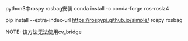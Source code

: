 python3中rospy rosbag安装
conda install -c conda-forge ros-roslz4

pip install --extra-index-url https://rospypi.github.io/simple/ rospy rosbag

NOTE: 该方法无法使用cv_bridge
